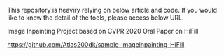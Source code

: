 This repository is heaviry relying on below article and code.
If you would like to know the detail of the tools, please access below URL.

Image Inpainting Project based on CVPR 2020 Oral Paper on HiFill

https://github.com/Atlas200dk/sample-imageinpainting-HiFill
